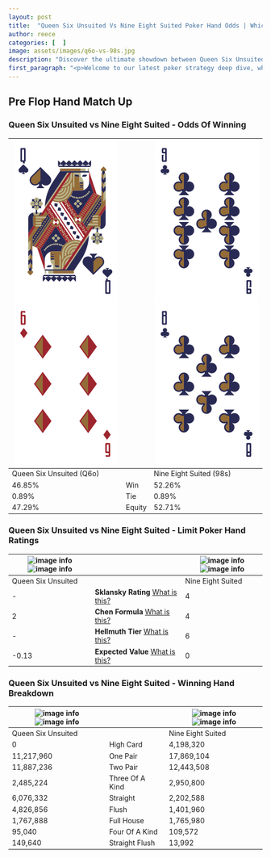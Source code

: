 ```yaml
---
layout: post
title:  "Queen Six Unsuited Vs Nine Eight Suited Poker Hand Odds | Which Is The Better Hand In Poker? A Complete Guide"
author: reece
categories: [  ]
image: assets/images/q6o-vs-98s.jpg
description: "Discover the ultimate showdown between Queen Six Unsuited and Nine Eight Suited in poker! Uncover the odds, strategies, and scenarios where one hand triumphs over the other. Get ready to up your poker game with this thrilling analysis."
first_paragraph: "<p>Welcome to our latest poker strategy deep dive, where we're pitting two distinct hands against each other in a high-stakes showdown: Queen Six Unsuited vs Nine Eight Suited.</p><p>In the dynamic world of poker, every decision counts, and knowing which hand holds the upper hand is key to your success at the table.</p><p>In this article, we'll dissect these two hands, explore the scenarios where one dominates the other, and equip you with the knowledge to make strategic choices that can tip the odds in your favor.</p><p>Get ready to unravel the intriguing dynamics of these poker hands and elevate your game to new heights.</p>"
---
```




[comment]: # (sp0)

## Pre Flop Hand Match Up

<div class="table hand-ratings" markdown="1"> 



### Queen Six Unsuited vs Nine Eight Suited - Odds Of Winning


    
| ![image info](assets/images/hand1/q.png) ![image info](assets/images/hand1/6o.png) |  | ![image info](assets/images/hand2/9.png) ![image info](assets/images/hand2/8.png) |
| -------- | -------- | -------- |
| Queen Six Unsuited (Q6o) |  | Nine Eight Suited (98s) |
| 46.85% | Win | 52.26% |
| 0.89% | Tie | 0.89% |
| 47.29% | Equity | 52.71% |




[comment]: # (sp1)



### Queen Six Unsuited vs Nine Eight Suited - Limit Poker Hand Ratings


    
| ![image info](https://www.riverpairs.com/assets/images/hand1/q.png) ![image info](https://www.riverpairs.com/assets/images/hand1/6o.png) |  | ![image info](https://www.riverpairs.com/assets/images/hand2/9.png) ![image info](https://www.riverpairs.com/assets/images/hand2/8.png) |
| -------- | -------- | -------- |
| Queen Six Unsuited |  | Nine Eight Suited |
| - | **Sklansky Rating** [What is this?](/sklansky-rating-explained) | 4 |
| 2 | **Chen Formula** [What is this?](/chen-formula-explained) | 4 |
| - | **Hellmuth Tier** [What is this?](/Hellmuth-tier-explained) | 6 |
| -0.13 | **Expected Value** [What is this?](/expected-value-explained) | 0 |




[comment]: # (sp2)



### Queen Six Unsuited vs Nine Eight Suited - Winning Hand Breakdown


    
| ![image info](https://www.riverpairs.com/assets/images/hand1/q.png) ![image info](https://www.riverpairs.com/assets/images/hand1/6o.png) |  | ![image info](https://www.riverpairs.com/assets/images/hand2/9.png) ![image info](https://www.riverpairs.com/assets/images/hand2/8.png) |
| -------- | -------- | -------- |
| Queen Six Unsuited |  | Nine Eight Suited |
| 0 | High Card | 4,198,320 |
| 11,217,960 | One Pair | 17,869,104 |
| 11,887,236 | Two Pair | 12,443,508 |
| 2,485,224 | Three Of A Kind | 2,950,800 |
| 6,076,332 | Straight | 2,202,588 |
| 4,826,856 | Flush | 1,401,960 |
| 1,767,888 | Full House | 1,765,980 |
| 95,040 | Four Of A Kind | 109,572 |
| 149,640 | Straight Flush | 13,992 |




[comment]: # (sp3)



</div>

[comment]: # (sp4)



[comment]: # (sp5)

